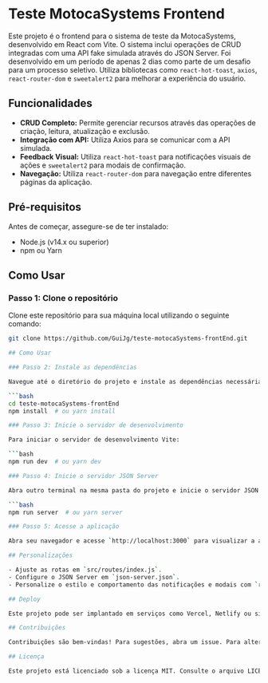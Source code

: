 # Teste MotocaSystems Frontend

Este projeto é o frontend para o sistema de teste da MotocaSystems, desenvolvido em React com Vite. O sistema inclui operações de CRUD integradas com uma API fake simulada através do JSON Server. Foi desenvolvido em um período de apenas 2 dias como parte de um desafio para um processo seletivo. Utiliza bibliotecas como `react-hot-toast`, `axios`, `react-router-dom` e `sweetalert2` para melhorar a experiência do usuário.

## Funcionalidades

- **CRUD Completo:** Permite gerenciar recursos através das operações de criação, leitura, atualização e exclusão.
- **Integração com API:** Utiliza Axios para se comunicar com a API simulada.
- **Feedback Visual:** Utiliza `react-hot-toast` para notificações visuais de ações e `sweetalert2` para modais de confirmação.
- **Navegação:** Utiliza `react-router-dom` para navegação entre diferentes páginas da aplicação.

## Pré-requisitos

Antes de começar, assegure-se de ter instalado:

- Node.js (v14.x ou superior)
- npm ou Yarn

## Como Usar

### Passo 1: Clone o repositório

Clone este repositório para sua máquina local utilizando o seguinte comando:

```bash
git clone https://github.com/GuiJg/teste-motocaSystems-frontEnd.git

## Como Usar

### Passo 2: Instale as dependências

Navegue até o diretório do projeto e instale as dependências necessárias:

```bash
cd teste-motocaSystems-frontEnd
npm install  # ou yarn install

### Passo 3: Inicie o servidor de desenvolvimento

Para iniciar o servidor de desenvolvimento Vite:

```bash
npm run dev  # ou yarn dev

### Passo 4: Inicie o servidor JSON Server

Abra outro terminal na mesma pasta do projeto e inicie o servidor JSON Server para simular o backend:

```bash
npm run server  # ou yarn server

### Passo 5: Acesse a aplicação

Abra seu navegador e acesse `http://localhost:3000` para visualizar a aplicação em execução.

## Personalizações

- Ajuste as rotas em `src/routes/index.js`.
- Configure o JSON Server em `json-server.json`.
- Personalize o estilo e comportamento das notificações e modais com `react-hot-toast` e `sweetalert2`.

## Deploy

Este projeto pode ser implantado em serviços como Vercel, Netlify ou similar. Certifique-se de configurar as variáveis de ambiente necessárias.

## Contribuições

Contribuições são bem-vindas! Para sugestões, abra um issue. Para alterações significativas, por favor abra um pull request descrevendo suas modificações propostas.

## Licença

Este projeto está licenciado sob a licença MIT. Consulte o arquivo LICENSE para mais detalhes.
